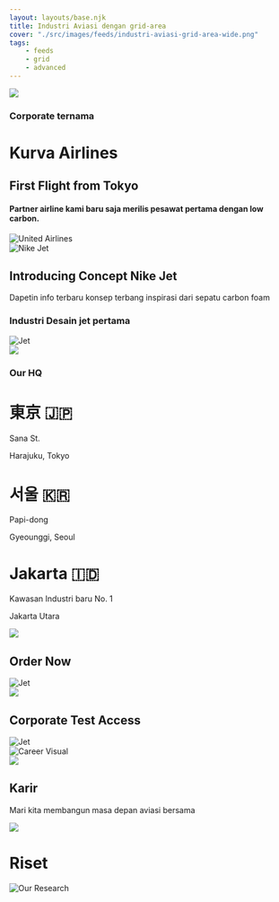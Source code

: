 ```yaml
---
layout: layouts/base.njk
title: Industri Aviasi dengan grid-area
cover: "./src/images/feeds/industri-aviasi-grid-area-wide.png"
tags: 
    - feeds
    - grid
    - advanced
---
```


<main class="flight_grid">
    <div class="featured__flight">
        <div class="flight__meta">
        <img class="arrow-icon" src="/images/arrow-down--right.svg" />
        <h3>Corporate ternama</h3>
        <h1>Kurva Airlines</h1>
        <h2>First Flight from Tokyo</h2>
        <h4>Partner airline kami baru saja merilis pesawat pertama dengan low carbon.</h4>
        </div>
        <div class="flight__cover">
        <img src="https://d2w9rnfcy7mm78.cloudfront.net/12638899/original_2e7632f933f30ad420e7bdfbb8f8cbca.png?1627221566?bc=0" alt="United Airlines" />
        </div>
    </div>
    <div class="flight__subs cluster">
    <div class="jet__cover">
        <img src="https://d2w9rnfcy7mm78.cloudfront.net/4558727/original_312eb7413722553f93de2af974a895f6.jpg?1562112894?bc=1" alt="Nike Jet" />
    </div>
    <div class="subs__item">
        <h2>Introducing Concept Nike Jet</h2>
        <p>Dapetin info terbaru konsep terbang inspirasi dari sepatu carbon foam</p>
    </div>
    </div>
    <div class="white__item repel">
        <div class="subs__item">
        <h3>Industri Desain jet pertama</h3>
        </div>
        <div class="jet__cover">
        <img src="https://d2w9rnfcy7mm78.cloudfront.net/2148068/original_7fafe0f5f202b04a3901f62538705215.jpg?1525738952?bc=1" alt="Jet" />
        </div>
    </div>
    <div class="airline__item office__item">
        <img class="arrow-icon" src="/images/arrow-down--right.svg" />
        <h3 class="office__head">Our HQ</h3>
        <div class="office__address ">
            <h1>東京 🇯🇵</h1>
            <p>Sana St.</p>
            <p>Harajuku, Tokyo</p>
        </div>
        <div class="office__address">
            <h1>서울 🇰🇷</h1>
            <p>Papi-dong</p>
            <p>Gyeounggi, Seoul</p>
        </div class="office__address">
            <h1>Jakarta 🇮🇩</h1>
            <p>Kawasan Industri baru No. 1</p>
            <p>Jakarta Utara</p>
        </div>
    </div>
    <div class="airline__item order__item repel">
        <div class="flow">
        <img class="arrow-icon" src="/images/arrow-down--right.svg" />
        <h2>Order Now</h2>
        </div>
        <img class="divide__img" src="https://d2w9rnfcy7mm78.cloudfront.net/2789064/original_594cfacb681350cfa843bf78e439b277.jpg?1538178194?bc=1" alt="Jet" />
    </div>
    <div class="airline__item test__item repel">
        <div class="flow">
        <img class="arrow-icon" src="/images/arrow-down--right.svg" />
        <h2>Corporate Test Access</h2>
        </div>
        <img class="divide__img" src="https://d2w9rnfcy7mm78.cloudfront.net/1137029/original_9df78a1ae8535b07a1b55ee27a6ee12e.jpg?1500459912?bc=1" alt="Jet" />
    </div>
    <div class="airline__item career__item">
        <img class="career__visual" src="https://d2w9rnfcy7mm78.cloudfront.net/1850046/original_c9d18ff5c8b3c20a8cad7a23d0304c96.jpg?1520359748?bc=1" alt="Career Visual" />
        <div class="career__hint">
            <img class="arrow-icon" src="/images/arrow-down--right.svg" />
            <h2>Karir</h2>
            <p>Mari kita membangun masa depan aviasi bersama</p>
        </div>
    </div>
    <div class="airline__item research__item">
        <div class="career__cover cluster">
        <img class="arrow-icon" src="/images/arrow-down--right.svg" />
        <h1>Riset</h1>
        <img src="https://d2w9rnfcy7mm78.cloudfront.net/14990546/original_18d19f77ccff74af2f7a9981125907de.jpg?1643843258?bc=0" alt="Our Research">
        </div>
    </div>
</main>